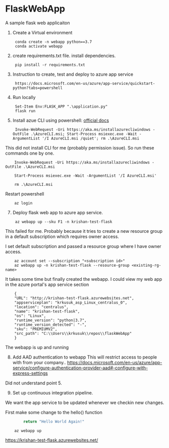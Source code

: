 # FlaskWebApp
A sample flask web applicaiton

1. Create a Virtual environment

        conda create -n webapp python==3.7
        conda activate webapp

2. create requirements.txt file. install dependencies.

        pip install -r requirements.txt
    
4. Instruction to create, test and deploy to azure app service
        
        https://docs.microsoft.com/en-us/azure/app-service/quickstart-python?tabs=powershell
5. Run locally
        
        Set-Item Env:FLASK_APP ".\application.py"
        flask run
6. Install azue CLI using powershell: [official docs](https://docs.microsoft.com/en-us/cli/azure/install-azure-cli-windows?view=azure-cli-latest&tabs=azure-powershell)

        Invoke-WebRequest -Uri https://aka.ms/installazurecliwindows -OutFile .\AzureCLI.msi; Start-Process msiexec.exe -Wait -ArgumentList '/I AzureCLI.msi /quiet'; rm .\AzureCLI.msi

This did not install CLI for me (probably permission issue). So run these commands one by one.

        Invoke-WebRequest -Uri https://aka.ms/installazurecliwindows -OutFile .\AzureCLI.msi
        
        Start-Process msiexec.exe -Wait -ArgumentList '/I AzureCLI.msi'
        
        rm .\AzureCLI.msi

Restart powershell

        az login
7. Deploy flask web app to azure app service.

        az webapp up --sku F1 -n krishan-test-flask

This failed for me. Probably because it tries to create a new resource group in a default subscription which requires owner access. 
        
I set default subscription and passed a resource group where I have owner access. 

        az account set --subscription "<subscription id>"
        az webapp up -n krishan-test-flask --resource-group <existing-rg-name>

It takes some time but finally created the webapp. I could view my web app in the azure portal's app service section

        {
        "URL": "http://krishan-test-flask.azurewebsites.net",
        "appserviceplan": "krkusuk_asp_Linux_centralus_0",
        "location": "centralus",
        "name": "krishan-test-flask",
        "os": "Linux",
        "runtime_version": "python|3.7",
        "runtime_version_detected": "-",
        "sku": "PREMIUMV2",
        "src_path": "C:\\Users\\krkusuk\\repos\\flaskWebApp"
        }
The webapp is up and running

8. Add AAD authentication to webapp
This will restrict access to people with from your company.. 
https://docs.microsoft.com/en-us/azure/app-service/configure-authentication-provider-aad#-configure-with-express-settings

Did not understand point 5.

9. Set up continuous integration pipeline.

We want the app service to be updated whenever we checkin new changes.

First make some change to the hello() function

```python
        return "Hello World Again!"
```

        az webapp up

https://krishan-test-flask.azurewebsites.net/
